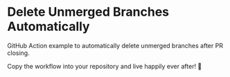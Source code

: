 # Delete Unmerged Branches Automatically

GitHub Action example to automatically delete unmerged branches after PR closing.

Copy the workflow into your repository and live happily ever after! 💙
